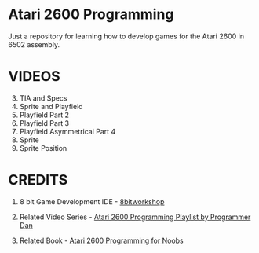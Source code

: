 # Atari 2600 Programming
Just a repository for learning how to develop games for the Atari 2600 in 6502 assembly.

# VIDEOS
3. TIA and Specs
5. Sprite and Playfield
6. Playfield Part 2
7. Playfield Part 3
8. Playfield Asymmetrical Part 4
9. Sprite
10. Sprite Position


# CREDITS
1. 8 bit Game Development IDE - [8bitworkshop](https://8bitworkshop.com/)

2. Related Video Series - [Atari 2600 Programming Playlist by Programmer Dan](https://www.youtube.com/watch?v=yTRkoXZQuHQ&list=PLnjAJ75A-OrD_AT6lxOowmSAvmTDiCtTM)

3. Related Book - [Atari 2600 Programming for Noobs](https://cdn.hackaday.io/files/1646277043401568/Atari_2600_Programming_for_Newbies_Revised_Edition.pdf)
